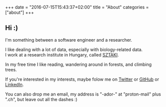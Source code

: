 +++
date = "2016-07-15T15:43:37+02:00"
title = "About"
categories = ["about"]
+++

## Hi :)

I'm something between a software engineer and a researcher.

I like dealing with a lot of data, especially with biology-related data.  
I work at a research institute in Hungary, called [SZTAKI](http://www.sztaki.hu/en).

In my free time I like reading, wandering around in forests, and climbing trees.

<!--more-->

If you're interested in my interests, maybe folow me on [Twitter](https://twitter.com/adorster) or [GitHub](https://github.com/ador) or 
[LinkedIn](https://hu.linkedin.com/in/adrienn-szabo-2b510818).

You can also drop me an email, my address is "-ador-" at "proton-mail" plus ".ch", but leave out all the dashes :)
